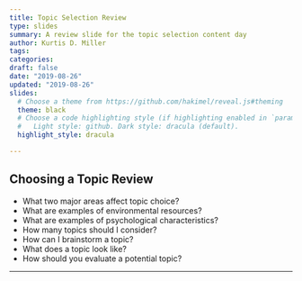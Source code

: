 ```yaml
---
title: Topic Selection Review
type: slides
summary: A review slide for the topic selection content day
author: Kurtis D. Miller
tags:
categories: 
draft: false
date: "2019-08-26"
updated: "2019-08-26"
slides:
  # Choose a theme from https://github.com/hakimel/reveal.js#theming
  theme: black
  # Choose a code highlighting style (if highlighting enabled in `params.toml`)
  #   Light style: github. Dark style: dracula (default).
  highlight_style: dracula

---
```


Choosing a Topic Review
-----------------------

* What two major areas affect topic choice?
* What are examples of environmental resources?
* What are examples of psychological characteristics?
* How many topics should I consider?
* How can I brainstorm a topic?
* What does a topic look like?
* How should you evaluate a potential topic?

---

